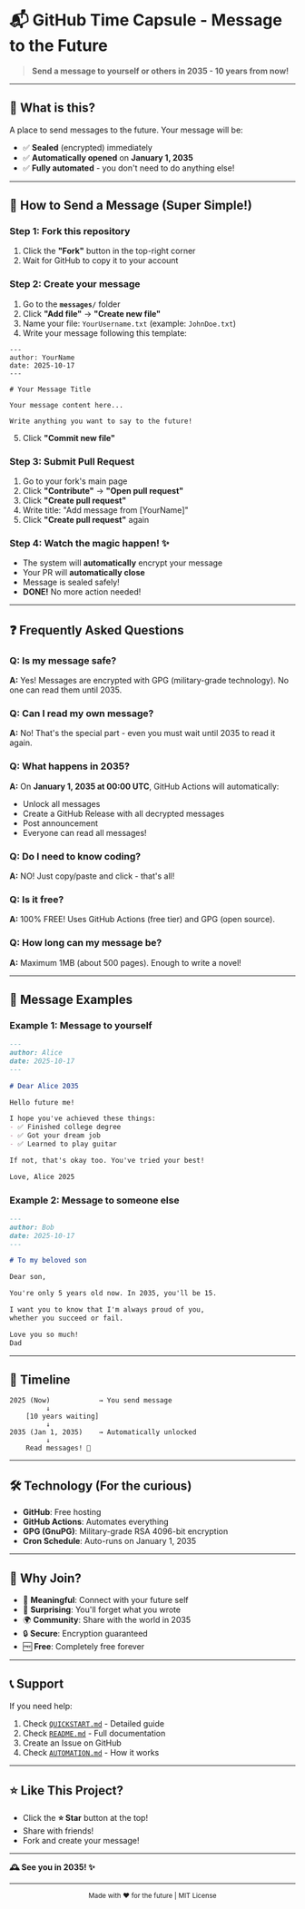 # 📬 GitHub Time Capsule - Message to the Future

> **Send a message to yourself or others in 2035 - 10 years from now!**

---

## 🎯 What is this?

A place to send messages to the future. Your message will be:
- ✅ **Sealed** (encrypted) immediately
- ✅ **Automatically opened** on **January 1, 2035**
- ✅ **Fully automated** - you don't need to do anything else!

---

## 🚀 How to Send a Message (Super Simple!)

### Step 1: Fork this repository
1. Click the **"Fork"** button in the top-right corner
2. Wait for GitHub to copy it to your account

### Step 2: Create your message
1. Go to the **`messages/`** folder
2. Click **"Add file"** → **"Create new file"**
3. Name your file: `YourUsername.txt` (example: `JohnDoe.txt`)
4. Write your message following this template:

```
---
author: YourName
date: 2025-10-17
---

# Your Message Title

Your message content here...

Write anything you want to say to the future!
```

5. Click **"Commit new file"**

### Step 3: Submit Pull Request
1. Go to your fork's main page
2. Click **"Contribute"** → **"Open pull request"**
3. Click **"Create pull request"**
4. Write title: "Add message from [YourName]"
5. Click **"Create pull request"** again

### Step 4: Watch the magic happen! ✨
- The system will **automatically** encrypt your message
- Your PR will **automatically close**
- Message is sealed safely!
- **DONE!** No more action needed!

---

## ❓ Frequently Asked Questions

### Q: Is my message safe?
**A:** Yes! Messages are encrypted with GPG (military-grade technology). No one can read them until 2035.

### Q: Can I read my own message?
**A:** No! That's the special part - even you must wait until 2035 to read it again.

### Q: What happens in 2035?
**A:** On **January 1, 2035 at 00:00 UTC**, GitHub Actions will automatically:
- Unlock all messages
- Create a GitHub Release with all decrypted messages
- Post announcement
- Everyone can read all messages!

### Q: Do I need to know coding?
**A:** NO! Just copy/paste and click - that's all!

### Q: Is it free?
**A:** 100% FREE! Uses GitHub Actions (free tier) and GPG (open source).

### Q: How long can my message be?
**A:** Maximum 1MB (about 500 pages). Enough to write a novel!

---

## 🎨 Message Examples

### Example 1: Message to yourself
```markdown
---
author: Alice
date: 2025-10-17
---

# Dear Alice 2035

Hello future me!

I hope you've achieved these things:
- ✅ Finished college degree
- ✅ Got your dream job
- ✅ Learned to play guitar

If not, that's okay too. You've tried your best!

Love, Alice 2025
```

### Example 2: Message to someone else
```markdown
---
author: Bob
date: 2025-10-17
---

# To my beloved son

Dear son,

You're only 5 years old now. In 2035, you'll be 15.

I want you to know that I'm always proud of you,
whether you succeed or fail.

Love you so much!
Dad
```

---

## 📅 Timeline

```
2025 (Now)            → You send message
         ↓
    [10 years waiting]
         ↓
2035 (Jan 1, 2035)    → Automatically unlocked
         ↓
    Read messages! 🎉
```

---

## 🛠️ Technology (For the curious)

- **GitHub**: Free hosting
- **GitHub Actions**: Automates everything
- **GPG (GnuPG)**: Military-grade RSA 4096-bit encryption
- **Cron Schedule**: Auto-runs on January 1, 2035

---

## 🌟 Why Join?

- 💌 **Meaningful**: Connect with your future self
- 🎁 **Surprising**: You'll forget what you wrote
- 🌍 **Community**: Share with the world in 2035
- 🔒 **Secure**: Encryption guaranteed
- 🆓 **Free**: Completely free forever

---

## 📞 Support

If you need help:
1. Check [`QUICKSTART.md`](QUICKSTART.md) - Detailed guide
2. Check [`README.md`](README.md) - Full documentation
3. Create an Issue on GitHub
4. Check [`AUTOMATION.md`](AUTOMATION.md) - How it works

---

## ⭐ Like This Project?

- Click the **⭐ Star** button at the top!
- Share with friends!
- Fork and create your message!

---

**🕰️ See you in 2035! ✨**

---

<div align="center">
  <sub>Made with ❤️ for the future | MIT License</sub>
</div>
